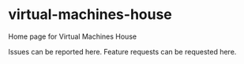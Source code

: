 # virtual-machines-house

Home page for Virtual Machines House<br>

Issues can be reported here.
Feature requests can be requested here.
